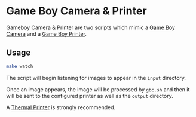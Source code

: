 # Game Boy Camera & Printer

Gameboy Camera & Printer are two scripts which mimic a [Game Boy Camera](https://en.wikipedia.org/wiki/Game_Boy_Camera) and a [Game Boy Printer](https://en.wikipedia.org/wiki/Game_Boy_Printer).

## Usage

```sh
make watch
```

The script will begin listening for images to appear in the `input` directory.

Once an image appears, the image will be processed by `gbc.sh` and then it will be sent to the configured printer as well as the `output` directory.

A [Thermal Printer](https://en.wikipedia.org/wiki/Game_Boy_Printer#Thermal_paper) is strongly recommended.
